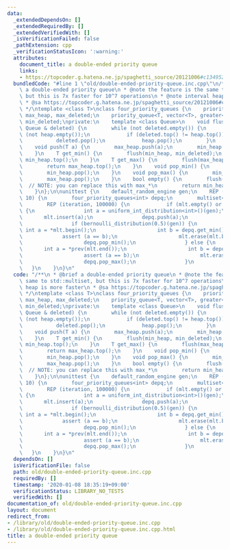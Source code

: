 ```yaml
---
data:
  _extendedDependsOn: []
  _extendedRequiredBy: []
  _extendedVerifiedWith: []
  _isVerificationFailed: false
  _pathExtension: cpp
  _verificationStatusIcon: ':warning:'
  attributes:
    document_title: a double-ended priority queue
    links:
    - https://topcoder.g.hatena.ne.jp/spaghetti_source/20121006#c1349522933
  bundledCode: "#line 1 \"old/double-ended-priority-queue.inc.cpp\"\n/**\n * @brief\
    \ a double-ended priority queue\n * @note the feature is the same to std::multiset,\
    \ but this is 7x faster for 10^7 operations\n * @note interval heap is more faster\n\
    \ * @sa https://topcoder.g.hatena.ne.jp/spaghetti_source/20121006#c1349522933\n\
    \ */\ntemplate <class T>\nclass four_priority_queues {\n    priority_queue<T>\
    \ max_heap, max_deleted;\n    priority_queue<T, vector<T>, greater<T> > min_heap,\
    \ min_deleted;\nprivate:\n    template <class Queue>\n    void flush(Queue & heap,\
    \ Queue & deleted) {\n        while (not deleted.empty()) {\n            assert\
    \ (not heap.empty());\n            if (deleted.top() != heap.top()) break;\n \
    \           deleted.pop();\n            heap.pop();\n        }\n    }\npublic:\n\
    \    void push(T a) {\n        max_heap.push(a);\n        min_heap.push(a);\n\
    \    }\n    T get_min() {\n        flush(min_heap, min_deleted);\n        return\
    \ min_heap.top();\n    }\n    T get_max() {\n        flush(max_heap, max_deleted);\n\
    \        return max_heap.top();\n    }\n    void pop_min() {\n        max_deleted.push(get_min());\n\
    \        min_heap.pop();\n    }\n    void pop_max() {\n        min_deleted.push(get_max());\n\
    \        max_heap.pop();\n    }\n    bool empty() {\n        flush(min_heap, min_deleted);\
    \  // NOTE: you can replace this with max_*\n        return min_heap.empty();\n\
    \    }\n};\n\nunittest {\n    default_random_engine gen;\n    REP (iteration,\
    \ 10) {\n        four_priority_queues<int> depq;\n        multiset<int> mlt;\n\
    \        REP (iteration, 100000) {\n            if (mlt.empty() or bernoulli_distribution(0.8)(gen))\
    \ {\n                int a = uniform_int_distribution<int>()(gen);\n         \
    \       mlt.insert(a);\n                depq.push(a);\n            } else {\n\
    \                if (bernoulli_distribution(0.5)(gen)) {\n                   \
    \ int a = *mlt.begin();\n                    int b = depq.get_min();\n       \
    \             assert (a == b);\n                    mlt.erase(mlt.begin());\n\
    \                    depq.pop_min();\n                } else {\n             \
    \       int a = *prev(mlt.end());\n                    int b = depq.get_max();\n\
    \                    assert (a == b);\n                    mlt.erase(prev(mlt.end()));\n\
    \                    depq.pop_max();\n                }\n            }\n     \
    \   }\n    }\n}\n"
  code: "/**\n * @brief a double-ended priority queue\n * @note the feature is the\
    \ same to std::multiset, but this is 7x faster for 10^7 operations\n * @note interval\
    \ heap is more faster\n * @sa https://topcoder.g.hatena.ne.jp/spaghetti_source/20121006#c1349522933\n\
    \ */\ntemplate <class T>\nclass four_priority_queues {\n    priority_queue<T>\
    \ max_heap, max_deleted;\n    priority_queue<T, vector<T>, greater<T> > min_heap,\
    \ min_deleted;\nprivate:\n    template <class Queue>\n    void flush(Queue & heap,\
    \ Queue & deleted) {\n        while (not deleted.empty()) {\n            assert\
    \ (not heap.empty());\n            if (deleted.top() != heap.top()) break;\n \
    \           deleted.pop();\n            heap.pop();\n        }\n    }\npublic:\n\
    \    void push(T a) {\n        max_heap.push(a);\n        min_heap.push(a);\n\
    \    }\n    T get_min() {\n        flush(min_heap, min_deleted);\n        return\
    \ min_heap.top();\n    }\n    T get_max() {\n        flush(max_heap, max_deleted);\n\
    \        return max_heap.top();\n    }\n    void pop_min() {\n        max_deleted.push(get_min());\n\
    \        min_heap.pop();\n    }\n    void pop_max() {\n        min_deleted.push(get_max());\n\
    \        max_heap.pop();\n    }\n    bool empty() {\n        flush(min_heap, min_deleted);\
    \  // NOTE: you can replace this with max_*\n        return min_heap.empty();\n\
    \    }\n};\n\nunittest {\n    default_random_engine gen;\n    REP (iteration,\
    \ 10) {\n        four_priority_queues<int> depq;\n        multiset<int> mlt;\n\
    \        REP (iteration, 100000) {\n            if (mlt.empty() or bernoulli_distribution(0.8)(gen))\
    \ {\n                int a = uniform_int_distribution<int>()(gen);\n         \
    \       mlt.insert(a);\n                depq.push(a);\n            } else {\n\
    \                if (bernoulli_distribution(0.5)(gen)) {\n                   \
    \ int a = *mlt.begin();\n                    int b = depq.get_min();\n       \
    \             assert (a == b);\n                    mlt.erase(mlt.begin());\n\
    \                    depq.pop_min();\n                } else {\n             \
    \       int a = *prev(mlt.end());\n                    int b = depq.get_max();\n\
    \                    assert (a == b);\n                    mlt.erase(prev(mlt.end()));\n\
    \                    depq.pop_max();\n                }\n            }\n     \
    \   }\n    }\n}\n"
  dependsOn: []
  isVerificationFile: false
  path: old/double-ended-priority-queue.inc.cpp
  requiredBy: []
  timestamp: '2020-01-08 18:35:19+09:00'
  verificationStatus: LIBRARY_NO_TESTS
  verifiedWith: []
documentation_of: old/double-ended-priority-queue.inc.cpp
layout: document
redirect_from:
- /library/old/double-ended-priority-queue.inc.cpp
- /library/old/double-ended-priority-queue.inc.cpp.html
title: a double-ended priority queue
---
```

